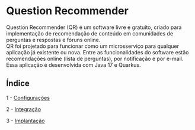 # Question Recommender
Question Recommender (QR) é um software livre e gratuito, criado para implementação de recomendação de conteúdo em comunidades de perguntas e respostas e fóruns online.<br />
QR foi projetado para funcionar como um microsserviço para qualquer aplicação já existente ou nova. Entre as funcionalidades do software estão recomendações online (lista de perguntas), por notificação e por e-mail.<br />
Essa aplicação é desenvolvida com Java 17 e Quarkus. 

## Índice
1 - [Configurações](./settings.md)

2 - [Integração](./integration.md)

3 - [Implantação](./implantation.md)